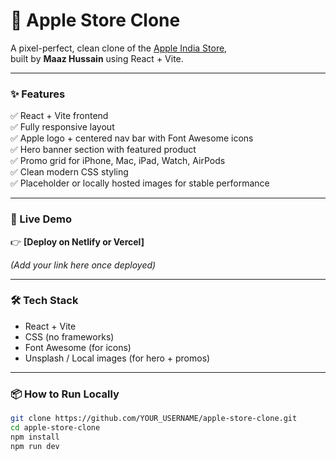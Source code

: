 # 🍎 Apple Store Clone

A pixel-perfect, clean clone of the [Apple India Store](https://www.apple.com/in/store),  
built by **Maaz Hussain** using React + Vite.

---

### ✨ Features

✅ React + Vite frontend  
✅ Fully responsive layout  
✅ Apple logo + centered nav bar with Font Awesome icons  
✅ Hero banner section with featured product  
✅ Promo grid for iPhone, Mac, iPad, Watch, AirPods  
✅ Clean modern CSS styling  
✅ Placeholder or locally hosted images for stable performance

---

### 🚀 Live Demo

👉 **[Deploy on Netlify or Vercel]**

*(Add your link here once deployed)*

---

### 🛠 Tech Stack

- React + Vite
- CSS (no frameworks)
- Font Awesome (for icons)
- Unsplash / Local images (for hero + promos)

---

### 📦 How to Run Locally

```bash
git clone https://github.com/YOUR_USERNAME/apple-store-clone.git
cd apple-store-clone
npm install
npm run dev
